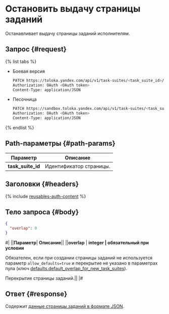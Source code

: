 # Остановить выдачу страницы заданий

Останавливает выдачу страницы заданий исполнителям.

## Запрос {#request}

{% list tabs %}

- Боевая версия

    ```bash
    PATCH https://toloka.yandex.com/api/v1/task-suites/<task_suite_id>/set-overlap-or-min
    Authorization: OAuth <OAuth token>
    Content-Type: application/JSON
    ```

- Песочница

    ```bash
    PATCH https://sandbox.toloka.yandex.com/api/v1/task-suites/<task_suite_id>/set-overlap-or-min
    Authorization: OAuth <OAuth token>
    Content-Type: application/JSON
    ```

{% endlist %}

## Path-параметры {#path-params}

Параметр | Описание
----- | -----
**task_suite_id** | Идентификатор страницы.

## Заголовки {#headers}

{% include [reusables-auth-content](../_includes/reusables/id-reusables/auth-content.md) %}

## Тело запроса {#body}

```json
{
  "overlap": 0
}
```

#|
||**Параметр**| **Описание**||
||**overlap** | **integer \| обязательный при условии**

Обязателен, если при создании страницы заданий не используется параметр `allow_defaults=true` и перекрытие не указано в параметрах пула (ключ [defaults.​default_​overlap_for_​new_task_suites](pool.md#default-overlap)).

Перекрытие страницы заданий.||
|#

## Ответ {#response}

Содержит [данные страницы заданий в формате JSON](create-task-suite.md#overlap).